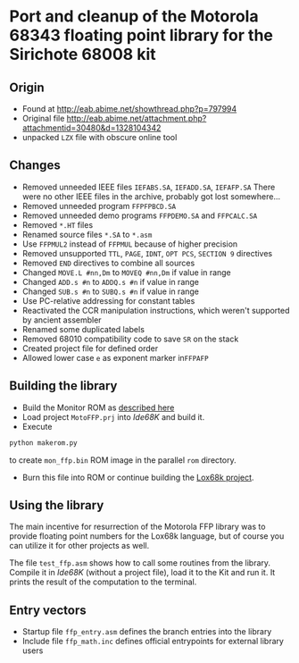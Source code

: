 # Port and cleanup of the Motorola 68343 floating point library for the Sirichote 68008 kit

## Origin
* Found at http://eab.abime.net/showthread.php?p=797994 
* Original file http://eab.abime.net/attachment.php?attachmentid=30480&d=1328104342
* unpacked `LZX` file with obscure online tool

## Changes

* Removed unneeded IEEE files `IEFABS.SA`, `IEFADD.SA`, `IEFAFP.SA`
  There were no other IEEE files in the archive, probably got lost somewhere... 
* Removed unneeded program `FFPFPBCD.SA`
* Removed unneeded demo programs `FFPDEMO.SA` and `FFPCALC.SA`
* Removed `*.HT` files
* Renamed source files `*.SA` to `*.asm`
* Use `FFPMUL2` instead of `FFPMUL` because of higher precision
* Removed unsupported `TTL`, `PAGE`, `IDNT`, `OPT PCS`, `SECTION 9` directives
* Removed `END` directives to combine all sources
* Changed `MOVE.L #nn,Dm` to `MOVEQ #nn,Dm` if value in range
* Changed `ADD.s #n` to `ADDQ.s #n` if value in range
* Changed `SUB.s #n` to `SUBQ.s #n` if value in range
* Use PC-relative addressing for constant tables
* Reactivated the CCR manipulation instructions, which weren't supported by ancient assembler
* Renamed some duplicated labels
* Removed 68010 compatibility code to save `SR` on the stack 
* Created project file for defined order
* Allowed lower case `e` as exponent marker in`FFPAFP`

## Building the library

* Build the Monitor ROM as [described here](https://github.com/bayerf42/Monitor)
* Load project `MotoFFP.prj` into *Ide68K* and build it.
* Execute
```sh
python makerom.py
```
to create `mon_ffp.bin` ROM image in the parallel `rom` directory.
* Burn this file into ROM or continue building the [Lox68k project](https://github.com/bayerf42/Lox68k).


## Using the library

The main incentive for resurrection of the Motorola FFP library was to provide floating point
numbers for the Lox68k language, but of course you can utilize it for other projects
as well.

The file `test_ffp.asm` shows how to call some routines from the library. Compile it in *Ide68K*
(without a project file), load it to the Kit and run it. It prints the result of the computation
to the terminal.


## Entry vectors

* Startup file `ffp_entry.asm` defines the branch entries into the library
* Include file `ffp_math.inc` defines official entrypoints for external library users
